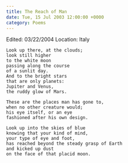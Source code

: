 ```yaml
---
title: The Reach of Man
date: Tue, 15 Jul 2003 12:00:00 +0000
category: Poems
---
```


Edited: 03/22/2004
Location: Italy

    Look up there, at the clouds;  
    look still higher  
    to the white moon  
    passing along the course  
    of a sunlit day.  
    And to the bright stars  
    that are only planets:  
    Jupiter and Venus,  
    the ruddy glow of Mars.

    These are the places man has gone to,  
    when no other creature would;  
    his eye itself, or an eye  
    fashioned after his own design.

    Look up into the skies of blue  
    knowing that your kind of mind,  
    your type of eye and foot,  
    has reached beyond the steady grasp of Earth  
    and kicked up dust  
    on the face of that placid moon.


